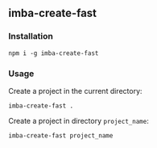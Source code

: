 ## imba-create-fast

### Installation
```
npm i -g imba-create-fast
```

### Usage
Create a project in the current directory:
```
imba-create-fast .
```

Create a project in directory `project_name`:
```
imba-create-fast project_name
```
